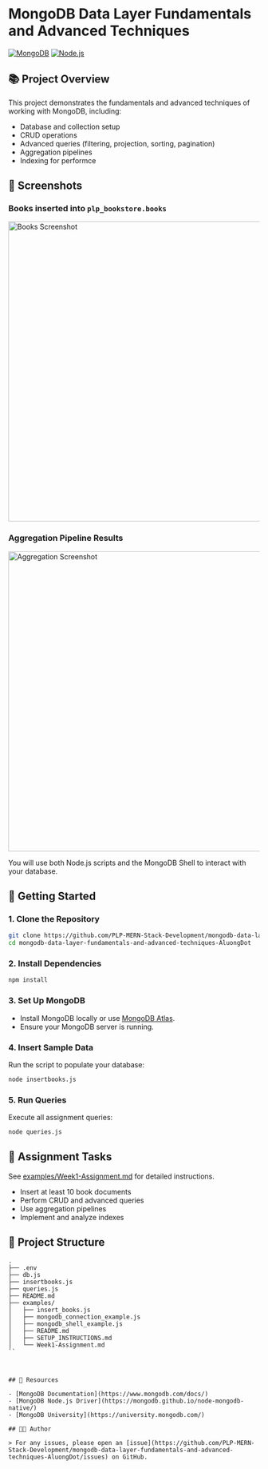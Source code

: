 # MongoDB Data Layer Fundamentals and Advanced Techniques

[![MongoDB](https://img.shields.io/badge/MongoDB-v6.x-green)](https://www.mongodb.com/)
[![Node.js](https://img.shields.io/badge/Node.js-v18%2B-brightgreen)](https://nodejs.org/)

## 📚 Project Overview

This project demonstrates the fundamentals and advanced techniques of working with MongoDB, including:
- Database and collection setup
- CRUD operations
- Advanced queries (filtering, projection, sorting, pagination)
- Aggregation pipelines
- Indexing for performce





## 📸 Screenshots

### Books inserted into `plp_bookstore.books`
<img src="./images/books.png" alt="Books Screenshot" width="600"/>























### Aggregation Pipeline Results
<img src="./images/aggregation.png" alt="Aggregation Screenshot" width="600"/>

































You will use both Node.js scripts and the MongoDB Shell to interact with your database.

## 🚀 Getting Started

### 1. Clone the Repository

```bash
git clone https://github.com/PLP-MERN-Stack-Development/mongodb-data-layer-fundamentals-and-advanced-techniques-AluongDot.git
cd mongodb-data-layer-fundamentals-and-advanced-techniques-AluongDot
```

### 2. Install Dependencies

```bash
npm install
```

### 3. Set Up MongoDB

- Install MongoDB locally or use [MongoDB Atlas](https://www.mongodb.com/atlas/database).
- Ensure your MongoDB server is running.

### 4. Insert Sample Data

Run the script to populate your database:

```bash
node insertbooks.js
```

### 5. Run Queries

Execute all assignment queries:

```bash
node queries.js
```

## 📝 Assignment Tasks

See [examples/Week1-Assignment.md](examples/Week1-Assignment.md) for detailed instructions.

- Insert at least 10 book documents
- Perform CRUD and advanced queries
- Use aggregation pipelines
- Implement and analyze indexes

## 📂 Project Structure

```
.
├── .env
├── db.js
├── insertbooks.js
├── queries.js
├── README.md
├── examples/
│   ├── insert_books.js
│   ├── mongodb_connection_example.js
│   ├── mongodb_shell_example.js
│   ├── README.md
│   ├── SETUP_INSTRUCTIONS.md
│   └── Week1-Assignment.md
``



## 📖 Resources

- [MongoDB Documentation](https://www.mongodb.com/docs/)
- [MongoDB Node.js Driver](https://mongodb.github.io/node-mongodb-native/)
- [MongoDB University](https://university.mongodb.com/)

## 🧑‍💻 Author

> For any issues, please open an [issue](https://github.com/PLP-MERN-Stack-Development/mongodb-data-layer-fundamentals-and-advanced-techniques-AluongDot/issues) on GitHub.
